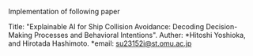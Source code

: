 Implementation of following paper

Title: "Explainable AI for Ship Collision Avoidance: Decoding Decision-Making Processes and Behavioral Intentions".
 Auther: *Hitoshi Yoshioka, and Hirotada Hashimoto.
*email: su23152i@st.omu.ac.jp

